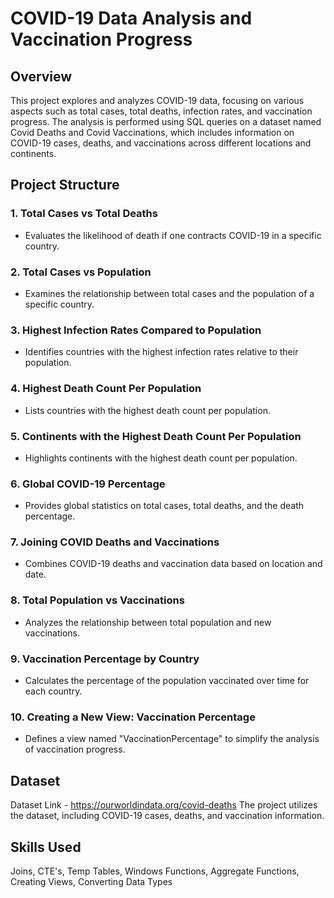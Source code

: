 # COVID-19 Data Analysis and Vaccination Progress

## Overview
This project explores and analyzes COVID-19 data, focusing on various aspects such as total cases, total deaths, infection rates, and vaccination progress. The analysis is performed using SQL queries on a dataset named Covid Deaths and Covid Vaccinations, which includes information on COVID-19 cases, deaths, and vaccinations across different locations and continents.

## Project Structure

### 1. Total Cases vs Total Deaths
- Evaluates the likelihood of death if one contracts COVID-19 in a specific country.

### 2. Total Cases vs Population
- Examines the relationship between total cases and the population of a specific country.

### 3. Highest Infection Rates Compared to Population
- Identifies countries with the highest infection rates relative to their population.

### 4. Highest Death Count Per Population
- Lists countries with the highest death count per population.

### 5. Continents with the Highest Death Count Per Population
- Highlights continents with the highest death count per population.

### 6. Global COVID-19 Percentage
- Provides global statistics on total cases, total deaths, and the death percentage.

### 7. Joining COVID Deaths and Vaccinations
- Combines COVID-19 deaths and vaccination data based on location and date.

### 8. Total Population vs Vaccinations
- Analyzes the relationship between total population and new vaccinations.

### 9. Vaccination Percentage by Country
- Calculates the percentage of the population vaccinated over time for each country.

### 10. Creating a New View: Vaccination Percentage
- Defines a view named "VaccinationPercentage" to simplify the analysis of vaccination progress.

## Dataset
Dataset Link - https://ourworldindata.org/covid-deaths
The project utilizes the dataset, including COVID-19 cases, deaths, and vaccination information.

## Skills Used
Joins, CTE's, Temp Tables, Windows Functions, Aggregate Functions, Creating Views, Converting Data Types
